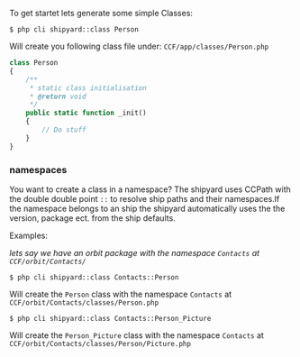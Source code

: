 To get startet lets generate some simple Classes:

```
$ php cli shipyard::class Person
```

Will create you following class file under: `CCF/app/classes/Person.php`

```php
class Person
{
	/**
	 * static class initialisation
	 * @return void
	 */
	public static function _init()
	{
		// Do stuff
	}
}
```


### namespaces

You want to create a class in a namespace? The shipyard uses CCPath with the double double point `::` to resolve ship paths and their namespaces.If the namespace belongs to an ship the shipyard automatically uses the the version, package ect. from the ship defaults.

Examples:

_lets say we have an orbit package with the namespace `Contacts` at `CCF/orbit/Contacts/`_

```
$ php cli shipyard::class Contacts::Person
```

Will create the `Person` class with the namespace `Contacts` at `CCF/orbit/Contacts/classes/Person.php`

```
$ php cli shipyard::class Contacts::Person_Picture
```

Will create the `Person_Picture` class with the namespace `Contacts` at `CCF/orbit/Contacts/classes/Person/Picture.php`